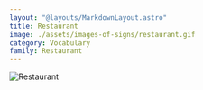 ```yaml
---
layout: "@layouts/MarkdownLayout.astro"
title: Restaurant
image: ./assets/images-of-signs/restaurant.gif
category: Vocabulary
family: Restaurant
---
```


![Restaurant](@signs/restaurant.gif)
